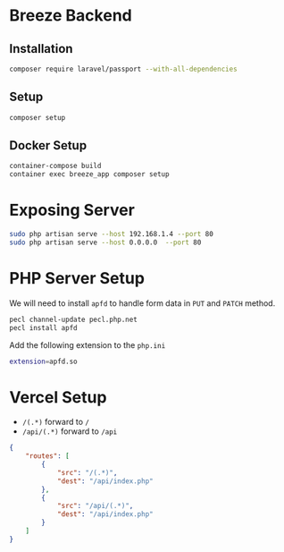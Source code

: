 # Breeze Backend

## Installation

```bash
composer require laravel/passport --with-all-dependencies
```

## Setup

```bash
composer setup
```

## Docker Setup

```bash
container-compose build
container exec breeze_app composer setup
```

# Exposing Server

```bash
sudo php artisan serve --host 192.168.1.4 --port 80
sudo php artisan serve --host 0.0.0.0  --port 80
```

# PHP Server Setup

We will need to install `apfd` to handle form data in `PUT` and `PATCH` method.

```bash
pecl channel-update pecl.php.net
pecl install apfd
```

Add the following extension to the `php.ini`

```bash
extension=apfd.so
```

# Vercel Setup

- `/(.*)` forward to `/`
- `/api/(.*)` forward to `/api`

```json
{
    "routes": [
        {
            "src": "/(.*)",
            "dest": "/api/index.php"
        },
        {
            "src": "/api/(.*)",
            "dest": "/api/index.php"
        }
    ]
}
```
